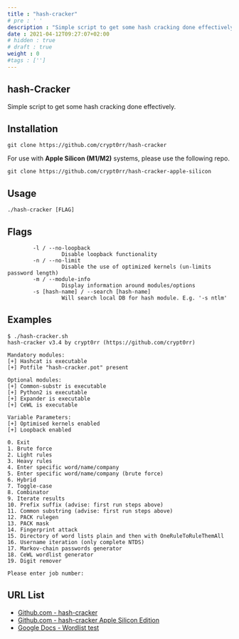 ```yaml
---
title : "hash-cracker"
# pre : ' '
description : "Simple script to get some hash cracking done effectively."
date : 2021-04-12T09:27:07+02:00
# hidden : true
# draft : true
weight : 0
#tags : ['']
---
```


## hash-Cracker

Simple script to get some hash cracking done effectively.

## Installation

```plain
git clone https://github.com/crypt0rr/hash-cracker
```

For use with **Apple Silicon (M1/M2)** systems, please use the following repo.

```plain
git clone https://github.com/crypt0rr/hash-cracker-apple-silicon
```

## Usage

```plain
./hash-cracker [FLAG]
```

## Flags

```plain
        -l / --no-loopback
                 Disable loopback functionality
        -n / --no-limit
                 Disable the use of optimized kernels (un-limits password length)
        -m / --module-info
                 Display information around modules/options
        -s [hash-name] / --search [hash-name]
                 Will search local DB for hash module. E.g. '-s ntlm'
```

## Examples

```plain
$ ./hash-cracker.sh 
hash-cracker v3.4 by crypt0rr (https://github.com/crypt0rr)

Mandatory modules:
[+] Hashcat is executable
[+] Potfile "hash-cracker.pot" present

Optional modules:
[+] Common-substr is executable
[+] Python2 is executable
[+] Expander is executable
[+] CeWL is executable

Variable Parameters:
[+] Optimised kernels enabled
[+] Loopback enabled

0. Exit
1. Brute force
2. Light rules
3. Heavy rules
4. Enter specific word/name/company
5. Enter specific word/name/company (brute force)
6. Hybrid
7. Toggle-case
8. Combinator
9. Iterate results
10. Prefix suffix (advise: first run steps above)
11. Common substring (advise: first run steps above)
12. PACK rulegen
13. PACK mask
14. Fingerprint attack
15. Directory of word lists plain and then with OneRuleToRuleThemAll
16. Username iteration (only complete NTDS)
17. Markov-chain passwords generator
18. CeWL wordlist generator
19. Digit remover

Please enter job number:
```

## URL List

- [Github.com - hash-cracker](https://github.com/crypt0rr/hash-cracker)
- [Github.com - hash-cracker Apple Silicon Edition](https://github.com/crypt0rr/hash-cracker-apple-silicon)
- [Google Docs - Wordlist test](https://docs.google.com/spreadsheets/d/1qQNwggWIWtL-m0EYrRg_vdwHOrZCY-SnWcYTwQN0fMk/edit)
